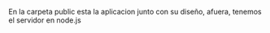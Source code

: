 En la carpeta public esta la aplicacion junto con su diseño, afuera, tenemos el servidor en node.js
